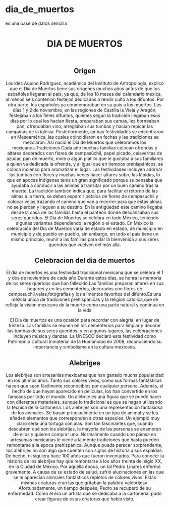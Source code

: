 # dia_de_muertos
es una base de datos sencilla
<!DOCTYPE html>
<html lang="en">
<head>
    <meta charset="UTF-8">
    <meta name="viewport" content="width=device-width, initial-scale=1.0">
    <title>NOCHE DE MUERTOS</title>
</head>
<body>
    <header>
        <center><h1>DIA DE MUERTOS</h1></center>
    </header>
    <div class="container">
    <div class="content">
      <center>  <h2>Origen</h2></center>
      <center>  <p>Lourdes Aquino Rodríguez, académica del Instituto de Antropología, explicó que el Día de Muertos tiene sus orígenes muchos años antes de que los españoles llegaran al país, ya que, de los 18 meses del calendario mexica, al menos seis contenían festejos dedicados a rendir culto a los difuntos. Por otra parte, los españoles ya conmemoraban en su país a los muertos. Los días 1 y 2 de noviembre, en las regiones de Castilla la Vieja y Aragón, festejaban a los fieles difuntos, quienes según la tradición llegaban esos días por lo cual les hacían fiesta, preparaban sus camas, les horneaban pan, ofrendaban vino, arreglaban sus tumbas y hacían repicar las campanas de la iglesia. Posteriormente, ambas festividades se encontraron en Mesoamérica, las cuales coincidieron en fechas y las tradiciones se mezclaron. Así nació el Día de Muertos que celebramos los mexicanos.Tradiciones.Cada año muchas familias colocan ofrendas y altares decorados con flores de cempasúchil, papel picado, calaveritas de azúcar, pan de muerto, mole o algún platillo que le gustaba a sus familiares a quien va dedicada la ofrenda, y al igual que en tiempos prehispánicos, se coloca incienso para aromatizar el lugar. Las festividades incluyen adornar las tumbas con flores y muchas veces hacer altares sobre las lápidas, lo que en apocas indígenas tenía un gran significado porque se pensaba que ayudaba a conducir a las ánimas a transitar por un buen camino tras la muerte. La tradición también indica que, para facilitar el retorno de las almas a la tierra, se deben esparcir pétalos de flores de cempasúchil y colocar velas trazando el camino que van a recorrer para que estas almas no se pierdan y lleguen a su destino. En la antigüedad este camino llegaba desde la casa de las familias hasta el panteón donde descansaban sus seres queridos. El Día de Muertos se celebra en todo México, teniendo algunas variantes dependiendo la región o el estado. En México la celebración del Día de Muertos varía de estado en estado, de municipio en municipio y de pueblo en pueblo, sin embargo, en todo el país tiene un mismo principio, reunir a las familias para dar la bienvenida a sus seres queridos que vuelven del más allá.</p></center>
      <center>  <h2>Celebracion del dia de muertos</h2> </center>
      <center>  <p>El dia de muertos es una festividad tradicional mexicana que se celebra el 1 y dos de noviembre de cada año.Durante estos  dias, se honra la memoria de los seres queridos que han fallecido.Las familias preparan altares en sus hogares y en los cementerios, decorados con flores de cempasuchil,velas,fotografias y los alimentos favoritos del difunto.Es una mezcla unica  de tradiciones prehispanicas y la religion catolica,que se refleja la vision mexicana de la muerte como una parte natural y continua en la vida</p> </center>
      <center>  <p>El Día de muertos es una ocasión para recordar con alegría, en lugar de tristeza. Las familias se reúnen en los cementerios para limpiar y decorar las tumbas de sus seres queridos, y en algunos lugares, las celebraciones incluyen música y danzas. La UNESCO declaró esta festividad como Patrimonio Cultural Inmaterial de la Humanidad en 2008, reconociendo su importancia y simbolismo en la cultura mexicana.</p> </center>
      <center>  <h2> Alebriges</h2> </center>
      <center>  <p>Los alebrijes son artesanías mexicanas que han ganado mucha popularidad en los últimos años. Tanto sus colores vivos, como sus formas fantásticas hacen que sean fácilmente reconocibles por cualquier persona. Además, el hecho de que hayan aparecido en películas, los han convertido en los famosos por todo el mundo. Un alebrije es una figura que se puede hacer con diferentes materiales, aunque lo tradicional es que se hagan utilizando la técnica de la cartonería. Los alebrijes son una representación fantasiosa de los animales. Se basan principalmente en un tipo de animal y se les añaden elementos que corresponden a otras especies. Un ejemplo muy claro sería una tortuga con alas. Son tan fascinantes que, cuando descubren qué son los alebrijes, la mayoría de las personas se enamoran de ellos y quieren comprar uno. Normalmente cuando uno piensa en artesanías mexicanas le viene a la mente tradiciones que hasta pueden remontarse a la época prehispánica. Aunque pueda parecer sorprendente, los alebrijes no son algo que cuenten con siglos de historia a sus espaldas. De hecho, ni siquiera hace 100 años que fueron inventados. Para conocer la historia de los alebrijes hay que remontarse a los años treinta del siglo XX, en la Ciudad de México. Por aquella época, un tal Pedro Linares enfermó gravemente. A causa de su estado de salud, sufrió alucinaciones en las que se le aparecían animales fantásticos repletos de colores vivos. Estás mismas criaturas eran las que gritaban la palabra «alebrijes». Afortunadamente, un tiempo después, Pedro se recuperó de su enfermedad. Como él era un artista que se dedicaba a la cartonería, pudo crear figuras de estas criaturas que había visto.</p></center>
    </div>
</body>
</html>
